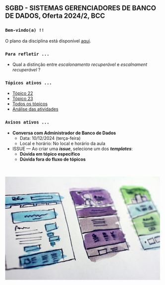 ## SGBD - SISTEMAS GERENCIADORES DE BANCO DE DADOS, Oferta 2024/2, BCC

### `Bem-vindo(a) !!`

O plano da disciplina está disponível [aqui](./media/sgbd-2024-2-bcc-plano.pdf).<br>

### `Para refletir ...`

- Qual a distinção entre _escalonamento recuperável_ e _escalnament recuperável_  ?

### `Tópicos ativos ...`

- [Tópico 22](./topico/topico-22.md)
- [Tópico 23](./topico/topico-23.md)
- [Todos os tópicos](topico/topico-index.md)
- [Análise das atividades](./topico/tresultado.md)

### `Avisos ativos ...`

- **Conversa com Administrador de Banco de Dados**
  - Data: 10/12/2024 (terça-feira)
  - Local e horário: No local e horário da aula
- ISSUE &#8212; Ao criar uma _**issue**_, selecione um dos _**templates**_:
  - **Dúvida em tópico específico**
  - **Dúvida fora do fluxo de tópicos**

<br>
<br>
<img src="./media/hal-gatewood-tZc3vjPCk-Q-unsplash.jpg" width="500">
